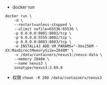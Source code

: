 - docker run
```
docker run \
    -d \
    --restart=unless-stopped \
    --ulimit nofile=65536:65536 \
    -p 0.0.0.0:8081:8081/tcp \
    -p 0.0.0.0:5555:8082/tcp \
    -p 0.0.0.0:8083:8083/tcp \
    -e INSTALL4J_ADD_VM_PARAMS="-Xms256M -XX:MaxDirectMemorySize=2048M" \
    -v /data/containers/nexus3:/nexus-data \
    --memory 2048m \
    --name nexus3 \
    sonatype/nexus3:3.69.0
```

- 权限
`chown -R 200 /data/containers/nexus3`
